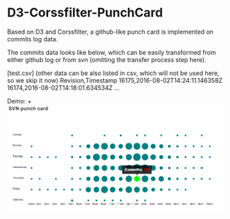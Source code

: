 # D3-Corssfilter-PunchCard
Based on D3 and Corssfilter, a github-like punch card is implemented on commits log data. 


The commits data looks like below, which can be easily transformed from either github log or from svn (omitting the transfer process step here).

[test.csv] (other data can be also listed in csv, which will not be used here, so we skip it now)
Revision,Timestamp
16175,2016-08-02T14:24:11.146358Z
16174,2016-08-02T14:18:01.634534Z
...


Demo:
+![Alt text](/images/graph.PNG "Punch card with tooltips")
